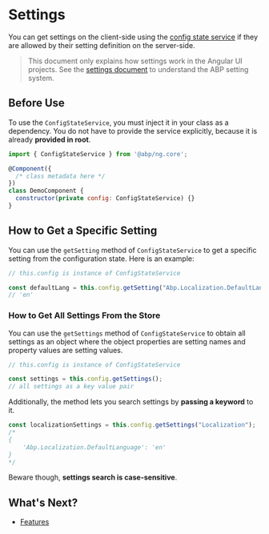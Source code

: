 # Settings

You can get settings on the client-side using the [config state service](./Config-State.md) if they are allowed by their setting definition on the server-side.

> This document only explains how settings work in the Angular UI projects. See the [settings document](../../../Settings.md) to understand the ABP setting system.

## Before Use

To use the `ConfigStateService`, you must inject it in your class as a dependency. You do not have to provide the service explicitly, because it is already **provided in root**.

```js
import { ConfigStateService } from '@abp/ng.core';

@Component({
  /* class metadata here */
})
class DemoComponent {
  constructor(private config: ConfigStateService) {}
}
```

## How to Get a Specific Setting

You can use the `getSetting` method of `ConfigStateService` to get a specific setting from the configuration state. Here is an example:

```js
// this.config is instance of ConfigStateService

const defaultLang = this.config.getSetting("Abp.Localization.DefaultLanguage");
// 'en'
```

### How to Get All Settings From the Store

You can use the `getSettings` method of `ConfigStateService` to obtain all settings as an object where the object properties are setting names and property values are setting values.

```js
// this.config is instance of ConfigStateService

const settings = this.config.getSettings();
// all settings as a key value pair
```

Additionally, the method lets you search settings by **passing a keyword** to it.

```js
const localizationSettings = this.config.getSettings("Localization");
/*
{
	'Abp.Localization.DefaultLanguage': 'en'
}
*/
```

Beware though, **settings search is case-sensitive**.

## What's Next?

- [Features](./Features.md)
